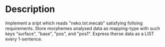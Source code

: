 # Description  
Implement a sript which reads "neko.txt.mecab" satisfying folloing requirements.
Store morphemes analysed data as mapping-type with such keys "surface", "base", "pos", and "pos1".
Express therse data as a LIST every 1-sentence.
